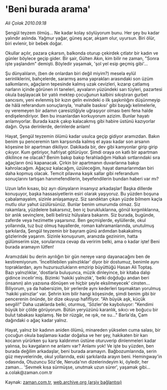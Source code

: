 # 'Beni burada arama'

*Ali Çolak 2010.09.18*

<td class="news-spot">
<p>Şengül teyzem ölmüş... Ne kadar kolay söylüyorum bunu. Her şey bu kadar yalındır aslında. Yağmur yağar, güneş açar, akşam olur, uyursun. Biri ölür, biri evlenir, bir bebek doğar.</p>
<p><p>Okullar açılır, pazara çıkarsın, balkonda oturup çekirdek çıtlatır bir kadın ve günler böylece geçip gider. Bir şair, Gülten Akın, kim bilir ne zaman, "Sonra işte yaşlandım" demişti. Böyledir yaşamak, 'şol yel esip geçmiş gibi'...
<p>Şu dünyalıların, (ben de onlardan biri değil miyim?) mesela eylül serinliklerini, bahçelerde, sararmış asma yaprakları arasındaki son üzüm salkımlarını, ağaçların tepesinde kalmış uzak cevizleri, kızarıp çatlamış narların içinde görünen iri taneleri, ayvaların yüzündeki sarı tüyleri, pazartesi okula başlayacak bir yatılı mektep çocuğunun kalbini sıkıştıran gurbet sancısını, yeni evlenmiş bir kızın gelin evindeki o ilk şaşkınlığını düşünmeyip de hâlâ referandum sonuçlarıyla, 'mahalle baskısı' gibi bayağı kelimelerle, oy veremeyen bir adamın çaresizliğiyle uğraşıyor olması beni fena halde endişelendiriyor. Ben bu insanlardan korkuyorum azizim. Bunlar hayatı anlamıyorlar. Burada kazık çakıp kalacakmış gibi habire üstünü kazıyorlar dağın. Oysa derinlerde, derinlerde anlam!
<p>Hayat, Şengül teyzemin ölümü kadar usulca geçip gidiyor aramızdan. Bakın benim şu penceremin tam karşısında kalmış el ayası kadar son arsanın köşesine bir apartman dikiliyor. Dakikada bir, dev gibi kamyonlar girip girip çıkıyor. Kum getiriyor, hafriyat götürüyor. Şimdi oraya on katlı bir apartman dikilince ne olacak? Benim bakıp bakıp ferahladığım Halkalı sırtlarındaki sıra ağaçların önü kapanacak. Çirkin bir apartmanın duvarlarına bakıp kahrolacağım. Ağaçsız kalacağım, üzüleceğim, hayat damarlarımdan biri daha kopmuş olacak. Temcit pilavına kaşık sallar gibi referandum sonuçlarını tartışan hanımefendilerin, beyefendilerin bundan haberi var mı?
<p>Uzun lafın kısası, biz ayrı dünyaların insanıyız arkadaşlar! Başka dillerde konuşuyor, başka hassasiyetlerin esiri olarak yaşıyoruz. Bu yüzden boşuna çabalamayalım, sizinle anlaşamayız. Siz sandıktan çıkan yüzde bilmem kaçla mutlu olur yahut üzülürsünüz. Bunlar benim umurumda olmaz. Siz rakamlara, yüzdelere bakarsınız, ben iç burukluklarına, gönül kırgınlıklarına, bir anlık sevinçlere, belli belirsiz hülyalara bakarım. Siz burada, bugünde, zaferde veya hezimette yaşarsınız. Ben geçmişlerde, eylüllerde, okul yollarında, tuz buz olmuş hayallerde, roman kahramanlarında, unutulmuş şarkılarda, Şengül teyzemin bir bayram günü ardımdan bakakalmış gözlerinde yaşarım. Sizinle konuşurum, aranızda gezinirim, hatta gülümserim size, sorularınıza cevap da veririm belki, ama o kadar işte! Beni burada aramayın lütfen!
<p>Aramızdaki bu derin ayrılığın bir gün nereye varıp dayanacağını ben de kestiremiyorum. 'İnceltilebilen yalnızlıklar' diyor bir dostumuz, benimle aynı topraklardan, aynı huzursuzlukların emzirip büyüttüğü Hasan Ali Toptaş. Bazı yalnızlıklar, 'dostlarla buluşunca, müzik dinleyince, bir kitaba dalıp gidince incelir'miş. Bizimki 'hakiki yalnızlık', 'belki doğduğu andan beri (insanın) alın yazısına dönüşen ve hiçbir şeyle eksilmeyecek' cinsten... Biliyorum, ya da habersizim, bir yerlerde aynı kederleri taşımaktan yorulmuş 'hakiki yalnızlar' var. Şehrin kim bilir hangi köşesinde, şimdi benim gibi bir pencerenin önünde, bir dize okuyup hafifliyor. "Ah büyük aşk, küçük sevgili!" Daha uzaklarda belki, oturmuş, 'Sözler'de kayboluyor: "Kendimi büyük bir çölde görüyorum. Bütün yeryüzünü karanlık, sıkıcı ve boğucu bir bulut tabakası kaplamış. Ne bir rüzgâr, ne ışık, ne su..." Barla'da, Çam dağındaki o ağaç kadar yalnız.
<p>Hayat, yalnız bir kadının aniden ölümü, minareden yükselen cuma salası, bir çocuğun okula başlaması kadar doğalsa ve her şey, hakikaten bir karı kocanın yürürken şu karşı kaldırımın üstüne oturuverip dinlenmeleri kadar yalınsa, bu kavgaların ne anlamı var? Anlamı yok! Ve işte bu yüzden, ben burada değilim arkadaşlar, beni burada aramayın. Bağbozumlarında, serin güz meyvelerinde, okul yollarında, eski şarkılarda arayın beni. Hemingway'in odasında, Otuzuncu Söz'de, Neruda'nın dizelerindeyim ki, öyledir, her zaman... 'Sevmek kısa sürmüşse, unutmak uzun sürer', yaşamak gibi... a.colak@zaman.com.tr</p>
<a href="http://web.archive.org/web/20101130183743/mailto:a.colak@zaman.com.tr">
</a></p></p></p></p></p></p></td>

Kaynak: [zaman.com.tr](http://zaman.com.tr/yazar.do?yazino=1029010), [web.archive.org (arşiv bağlantısı)](http://web.archive.org/web/20101130183743/http://zaman.com.tr/yazar.do?yazino=1029010)
